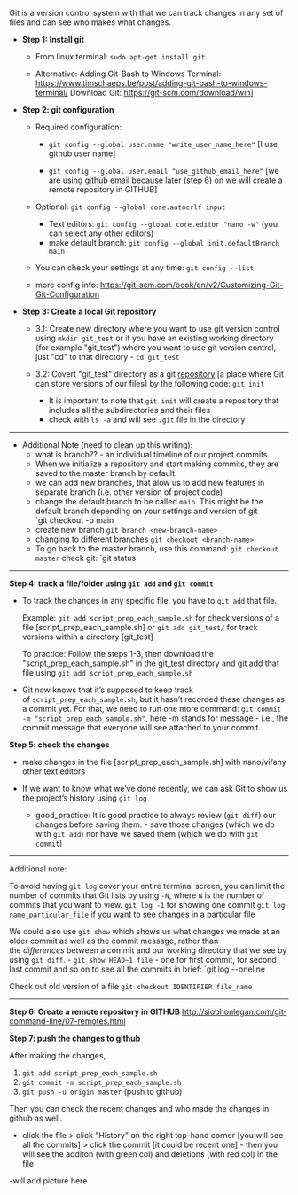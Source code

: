 Git is a version control system with that we can track changes in any set of files and can see who makes what changes. 

* **Step 1: Install git**

    - From linux terminal: `sudo apt-get install git`
    
    - Alternative: Adding Git-Bash to Windows Terminal: https://www.timschaeps.be/post/adding-git-bash-to-windows-terminal/ 
      Download Git: https://git-scm.com/download/win] 


* **Step 2: git configuration**
	* Required configuration:
  
		* `git config --global user.name "write_user_name_here"` [I use github user name]
    
		* `git config --global user.email "use_github_email_here"` [we are using github email because later (step 6) on we will create a remote repository in GITHUB]
    
	* Optional:
		```git config --global core.autocrlf input```
		* Text editors:
		```git config --global core.editor "nano -w"``` (you can select any other editors)
		* make default branch:
		```git config --global init.defaultBranch main```
		
	* You can check your settings at any time:
		```git config --list```
		
	* more config info: https://git-scm.com/book/en/v2/Customizing-Git-Git-Configuration 

* **Step 3: Create a local Git repository** 
	* 3.1: Create new directory where you want to use git version control using `mkdir git_test`
  or 
  if you have an existing working directory (for example "git_test") where you want to use git version control, just "cd" to that directory - `cd git_test`
    
   
	* 3.2: Covert "git_test" directory as a git [repository](http://siobhonlegan.com/git-command-line/reference.html#glossary) [a place where Git can store versions of our files] by the following code:
	`git init`
		 - It is important to note that `git init` will create a repository that includes all the subdirectories and their files
		 - check with `ls -a` and will see `.git` file in the directory

-----------------------------------------------------------------------------------------
* Additional Note (need to clean up this writing): 
	* what is branch?? - an individual timeline of our project commits.
	* When we initialize a repository and start making commits, they are saved to the master branch by default.
	* we can add new branches, that alow us to add new features in separate branch (i.e. other version of project code)
	* change the default branch to be called `main`. This might be the default branch depending on your settings and version of git  
		`git checkout -b main
	* create new branch `git branch <new-branch-name>`
	* changing to different branches `git checkout <branch-name>`
	* To go back to the master branch, use this command: `git checkout master`
		check git: `git status
-----------------------------------------------------------------------------------------

**Step 4: track a file/folder using `git add` and `git commit`**
  
  * To track the changes in any specific file, you have to `git add` that file. 
  
      Example: `git add script_prep_each_sample.sh` for check versions of a file [script_prep_each_sample.sh]
                or `git add git_test/` for track versions within a directory [git_test]
      
      To practice: Follow the steps 1-3, then download the "script_prep_each_sample.sh" in the git_test directory and git add that file using  `git add script_prep_each_sample.sh`


* Git now knows that it’s supposed to keep track of `script_prep_each_sample.sh`, but it hasn’t recorded these changes as a commit yet. For that, we need to run one more command:
	```git commit -m "script_prep_each_sample.sh"```, here -m stands for message - i.e., the commit message that everyone will see attached to your commit.


**Step 5: check the changes**
- make changes in the file [script_prep_each_sample.sh] with nano/vi/any other text editors

- If we want to know what we’ve done recently, we can ask Git to show us the project’s history using `git log`
  
  * good_practice: It is good practice to always review (`git diff`) our changes before saving them. - save those changes (which we do with `git add`) nor have we saved them (which we do with `git commit`)


--------------------------------------------------------------
Additional note:

To avoid having `git log` cover your entire terminal screen, you can limit the number of commits that Git lists by using `-N`, where `N` is the number of commits that you want to view.
	`git log -1` for showing one commit
	`git log name_particular_file` if you want to see changes in a particular file

We could also use `git show` which shows us what changes we made at an older commit as well as the commit message, rather than the _differences_ between a commit and our working directory that we see by using `git diff`. 
	- `git show HEAD~1 file` - one for first commit,  for second last commit and so on
to see all the commits in brief: `git log --oneline

Check out old version of a file `git checkout IDENTIFIER file_name`

-------------------------------------------------------------------

**Step 6: Create a remote repository in GITHUB**
	http://siobhonlegan.com/git-command-line/07-remotes.html 

**Step 7: push the changes to github**

After making the changes,

 1. `git add script_prep_each_sample.sh` 
 2. `git commit -m script_prep_each_sample.sh`
 3. `git push -u origin master` (push to github)
 
 Then you can check the recent changes and who made the changes in github as well.

- click the file > click "History" on the right top-hand corner [you will see all the commits] > click the commit [it could be recent one] -  then you will see the additon (with green col) and deletions (with red col) in the file

-will add picture here

